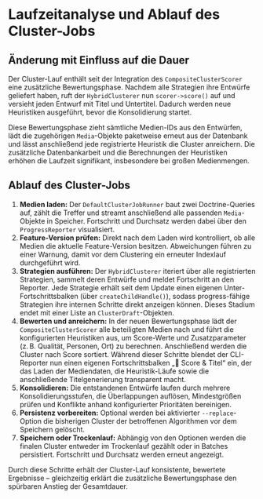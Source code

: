 # Laufzeitanalyse und Ablauf des Cluster-Jobs

## Änderung mit Einfluss auf die Dauer

Der Cluster-Lauf enthält seit der Integration des `CompositeClusterScorer` eine zusätzliche Bewertungsphase. Nachdem alle Strategien ihre Entwürfe geliefert haben, ruft der `HybridClusterer` nun `scorer->score()` auf und versieht jeden Entwurf mit Titel und Untertitel. Dadurch werden neue Heuristiken ausgeführt, bevor die Konsolidierung startet.

Diese Bewertungsphase zieht sämtliche Medien-IDs aus den Entwürfen, lädt die zugehörigen `Media`-Objekte paketweise erneut aus der Datenbank und lässt anschließend jede registrierte Heuristik die Cluster anreichern. Die zusätzliche Datenbankarbeit und die Berechnungen der Heuristiken erhöhen die Laufzeit signifikant, insbesondere bei großen Medienmengen.

## Ablauf des Cluster-Jobs

1. **Medien laden:** Der `DefaultClusterJobRunner` baut zwei Doctrine-Queries auf, zählt die Treffer und streamt anschließend alle passenden `Media`-Objekte in Speicher. Fortschritt und Durchsatz werden dabei über den `ProgressReporter` visualisiert.
2. **Feature-Version prüfen:** Direkt nach dem Laden wird kontrolliert, ob alle Medien die aktuelle Feature-Version besitzen. Abweichungen führen zu einer Warnung, damit vor dem Clustering ein erneuter Indexlauf durchgeführt wird.
3. **Strategien ausführen:** Der `HybridClusterer` iteriert über alle registrierten Strategien, sammelt deren Entwürfe und meldet Fortschritt an den Reporter. Jede Strategie erhält seit dem Update einen eigenen Unter-Fortschrittsbalken (über `createChildHandle()`), sodass progress-fähige Strategien ihre internen Schritte direkt anzeigen können. Dieses Stadium endet mit einer Liste an `ClusterDraft`-Objekten.
4. **Bewerten und anreichern:** In der neuen Bewertungsphase lädt der `CompositeClusterScorer` alle beteiligten Medien nach und führt die konfigurierten Heuristiken aus, um Score-Werte und Zusatzparameter (z. B. Qualität, Personen, Ort) zu berechnen. Anschließend werden die Cluster nach Score sortiert. Während dieser Schritte blendet der CLI-Reporter nun einen eigenen Fortschrittsbalken „🏅 Score & Titel“ ein, der das Laden der Mediendaten, die Heuristik-Läufe sowie die anschließende Titelgenerierung transparent macht.
5. **Konsolidieren:** Die entstandenen Entwürfe laufen durch mehrere Konsolidierungsstufen, die Überlappungen auflösen, Mindestgrößen prüfen und Konflikte anhand konfigurierter Prioritäten bereinigen.
6. **Persistenz vorbereiten:** Optional werden bei aktivierter `--replace`-Option die bisherigen Cluster der betroffenen Algorithmen vor dem Speichern gelöscht.
7. **Speichern oder Trockenlauf:** Abhängig von den Optionen werden die finalen Cluster entweder im Trockenlauf gezählt oder in Batches persistiert. Fortschritt und Durchsatz werden erneut angezeigt.

Durch diese Schritte erhält der Cluster-Lauf konsistente, bewertete Ergebnisse – gleichzeitig erklärt die zusätzliche Bewertungsphase den spürbaren Anstieg der Gesamtdauer.
